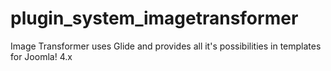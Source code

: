 # plugin_system_imagetransformer
Image Transformer uses Glide and provides all it's possibilities in templates for Joomla! 4.x
